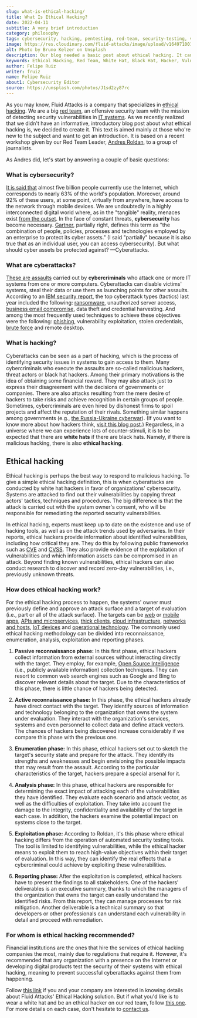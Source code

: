 ```yaml
---
slug: what-is-ethical-hacking/
title: What Is Ethical Hacking?
date: 2022-04-11
subtitle: A very brief introduction
category: philosophy
tags: cybersecurity, hacking, pentesting, red-team, security-testing, vulnerability
image: https://res.cloudinary.com/fluid-attacks/image/upload/v1649710011/blog/what-is-ethical-hacking/cover_ethical_hacking.webp
alt: Photo by Bruno Kelzer on Unsplash
description: Our blog needed a basic post about ethical hacking. It can be helpful as an introduction for those who don't know and want to learn about it.
keywords: Ethical Hacking, Red Team, White Hat, Black Hat, Hacker, Vulnerability, Cyberattack, Introduction, Pentesting
author: Felipe Ruiz
writer: fruiz
name: Felipe Ruiz
about1: Cybersecurity Editor
source: https://unsplash.com/photos/J1sd2zy87rc
---
```


As you may know,
Fluid Attacks is a company
that specializes in [ethical hacking](../../solutions/ethical-hacking/).
We are a big [red team](../../solutions/red-teaming/),
an offensive security team
with the mission of detecting security vulnerabilities in [IT systems](../../systems/).
As we recently realized that
we didn't have an informative, introductory blog post
about what ethical hacking is,
we decided to create it.
This text is aimed mainly at those who're new to the subject
and want to get an introduction.
It is based on a recent workshop given by our Red Team Leader,
[Andres Roldan](../../about-us/people/aroldan/),
to a group of journalists.

As Andres did,
let's start by answering a couple of basic questions:

### What is cybersecurity?

[It is said that](https://datareportal.com/global-digital-overview)
almost five billion people currently use the Internet,
which corresponds to nearly 63% of the world's population.
Moreover,
around 92% of these users,
at some point,
virtually from anywhere,
have access to the network through mobile devices.
We are undoubtedly in a highly interconnected digital world
where,
as in the "tangible" reality,
menaces exist [from the outset](../first-cyberattack/).
In the face of constant threats,
**cybersecurity** has become necessary.
[Gartner](https://www.gartner.com/en/information-technology/glossary/cybersecurity),
partially right,
defines this term
as "the combination of people,
policies, processes and technologies
employed by an enterprise
to protect its cyber assets."
(I said "partially"
because it is also true that as an individual user,
you can access cybersecurity).
But what should cyber assets be protected against?
—Cyberattacks.

### What are cyberattacks?

[These are assaults](https://www.checkpoint.com/cyber-hub/cyber-security/what-is-cyber-attack/)
carried out by **cybercriminals**
who attack one or more IT systems
from one or more computers.
Cyberattacks can disable victims' systems,
steal their data
or use them as launching points for other assaults.
According to an [IBM security report](https://www.ibm.com/security/data-breach/threat-intelligence/),
the top cyberattack types (tactics) last year
included the following:
[ransomware](../ransomware/),
unauthorized server access,
[business email compromise](../cost-cybercrime-ii/),
data theft and credential harvesting.
And among the most frequently used techniques
to achieve these objectives
were the following:
[phishing](../phishing/),
vulnerability exploitation,
stolen credentials,
[brute force](../pass-cracking/) and remote desktop.

### What is hacking?

Cyberattacks can be seen as a part of hacking,
which is the process of identifying security issues in systems
to gain access to them.
Many cybercriminals
who execute the assaults are so-called malicious hackers,
threat actors or black hat hackers.
Among their primary motivations is the idea of obtaining some financial reward.
They may also attack just to express their disagreement
with the decisions of governments or companies.
There are also attacks resulting from the mere desire of hackers to take risks
and achieve recognition in certain groups of people.
Sometimes,
cybercriminals are even hired by dishonest firms to spoil projects
and affect the reputation of their rivals.
Something similar happens among governments
(e.g., [the Russia-Ukraine cyberwar](../timeline-new-cyberwar/)).
(If you want to know more about how hackers think,
[visit this blog post](../thinking-like-hacker/).)
Regardless,
in a universe where we can experience lots of counter-stimuli,
it is to be expected that
there are **white hats** if there are black hats.
Namely,
if there is malicious hacking,
there is also **ethical hacking**.

## Ethical hacking

Ethical hacking is perhaps the best way
to respond to malicious hacking.
To give a simple ethical hacking definition,
this is when cyberattacks are conducted by white hat hackers
in favor of organizations' cybersecurity.
Systems are attacked to find out their vulnerabilities
by copying threat actors' tactics,
techniques and procedures.
The big difference is that
the attack is carried out with the system owner's consent,
who will be responsible for remediating the reported security vulnerabilities.

<div>
<cta-banner
buttontxt="Read more"
link="/solutions/ethical-hacking/"
title="Get started with Fluid Attacks' Ethical Hacking solution right now"
/>
</div>

In ethical hacking,
experts must keep up to date
on the existence and use of hacking tools,
as well as on the attack trends used by adversaries.
In their reports,
ethical hackers provide information about identified vulnerabilities,
including how critical they are.
They do this by following public frameworks
such as [CVE](../../compliance/cve/)
and [CVSS](https://www.first.org/cvss/).
They also provide evidence of the exploitation of vulnerabilities
and which information assets can be compromised in an attack.
Beyond finding known vulnerabilities,
ethical hackers can also conduct research
to discover and record zero-day vulnerabilities,
i.e., previously unknown threats.

### How does ethical hacking work?

For the ethical hacking process to happen,
the systems' owner must previously define and approve an attack surface
and a target of evaluation
(i.e., part or all of the attack surface).
The targets can be [web](../../systems/web-apps/)
or [mobile apps](../../systems/mobile-apps/),
[APIs and microservices](../../systems/apis/),
[thick clients](../../systems/thick-clients/),
[cloud infrastructure](../../systems/cloud-infrastructure/),
[networks and hosts](../../systems/networks-and-hosts/),
[IoT devices](../../systems/iot/)
and [operational technology](../../systems/ot/).
The commonly used ethical hacking methodology
can be divided into reconnaissance,
enumeration, analysis, exploitation and reporting phases.

1. **Passive reconnaissance phase:**
   In this first phase,
   ethical hackers collect information from external sources
   without interacting directly with the target.
   They employ,
   for example,
   [Open Source Intelligence](../social-engineering/)
   (i.e., publicly available information)
   collection techniques.
   They can resort to common web search engines
   such as Google and Bing
   to discover relevant details about the target.
   Due to the characteristics of this phase,
   there is little chance of hackers being detected.

2. **Active reconnaissance phase:**
   In this phase,
   the ethical hackers already have direct contact with the target.
   They identify sources of information
   and technology belonging to the organization
   that owns the system under evaluation.
   They interact with the organization's services,
   systems and even personnel
   to collect data and define attack vectors.
   The chances of hackers being discovered increase considerably
   if we compare this phase with the previous one.

3. **Enumeration phase:**
   In this phase,
   ethical hackers set out to sketch the target's security state
   and prepare for the attack.
   They identify its strengths and weaknesses
   and begin envisioning the possible impacts
   that may result from the assault.
   According to the particular characteristics of the target,
   hackers prepare a special arsenal for it.

4. **Analysis phase:**
   In this phase,
   ethical hackers are responsible
   for determining the exact impact
   of attacking each of the vulnerabilities they have identified.
   They evaluate each scenario and attack vector,
   as well as the difficulties of exploitation.
   They take into account the damage to the integrity,
   confidentiality and availability of the target in each case.
   In addition,
   the hackers examine the potential impact
   on systems close to the target.

5. **Exploitation phase:**
   According to Roldan,
   it's this phase
   where ethical hacking differs
   from the operation of automated security testing tools.
   The tool is limited to identifying vulnerabilities,
   while the ethical hacker means to exploit them
   to reach high-value objectives
   within their target of evaluation.
   In this way,
   they can identify the real effects
   that a cybercriminal could achieve
   by exploiting these vulnerabilities.

6. **Reporting phase:**
   After the exploitation is completed,
   ethical hackers have to present the findings to all stakeholders.
   One of the hackers' deliverables is an executive summary,
   thanks to which the managers of the organization
   that owns the target
   can easily understand the identified risks.
   From this report,
   they can manage processes for risk mitigation.
   Another deliverable is a technical summary
   so that developers
   or other professionals
   can understand each vulnerability in detail
   and proceed with remediation.

### For whom is ethical hacking recommended?

Financial institutions are the ones
that hire the services of ethical hacking companies the most,
mainly due to regulations that require it.
However,
it's recommended that any organization with a presence on the Internet
or developing digital products
test the security of their systems with ethical hacking,
meaning to prevent successful cyberattacks against them from happening.

Follow [this link](../../solutions/ethical-hacking/)
if you and your company are interested in knowing details
about Fluid Attacks' Ethical Hacking solution.
But if what you'd like is to wear a white hat
and be an ethical hacker on our red team,
follow [this one](../../careers/).
For more details on each case,
don't hesitate to [contact us](../../contact-us/).

